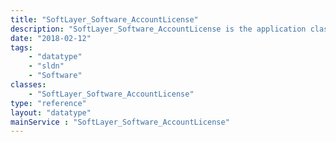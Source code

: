 ```yaml
---
title: "SoftLayer_Software_AccountLicense"
description: "SoftLayer_Software_AccountLicense is the application class that handles a special type of Software License.  Most software licenses are licensed to a specific hardware ID or IP address, this is tied to an account. "
date: "2018-02-12"
tags:
    - "datatype"
    - "sldn"
    - "Software"
classes:
    - "SoftLayer_Software_AccountLicense"
type: "reference"
layout: "datatype"
mainService : "SoftLayer_Software_AccountLicense"
---
```

